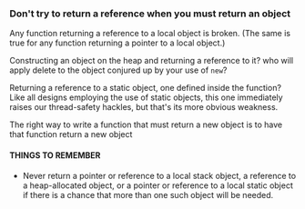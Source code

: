 ### Don't try to return a reference when you must return an object
Any function returning a reference to a local object is broken. (The same is true for any function returning a pointer to a local object.)

Constructing an object on the heap and returning a reference to it? who will apply delete to the object conjured up by your use of `new`?

Returning a reference to a static object, one defined inside the function? Like all designs employing the use of static objects, this one immediately raises our thread-safety hackles, but that's its more obvious weakness. 

The right way to write a function that must return a new object is to have that function return a new object
#### THINGS TO REMEMBER
* Never return a pointer or reference to a local stack object, a reference to a heap-allocated object, or a pointer or reference to a local static object if there is a chance that more than one such object will be needed.
